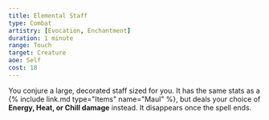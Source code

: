 ```yaml
---
title: Elemental Staff
type: Combat
artistry: [Evocation, Enchantment]
duration: 1 minute
range: Touch 
target: Creature
aoe: Self
cost: 18
---
```

You conjure a large, decorated staff sized for you. It has the same stats as a {% include link.md type="Items" name="Maul" %}, but deals your choice of **Energy, Heat, or Chill damage** instead. It disappears once the spell ends.
